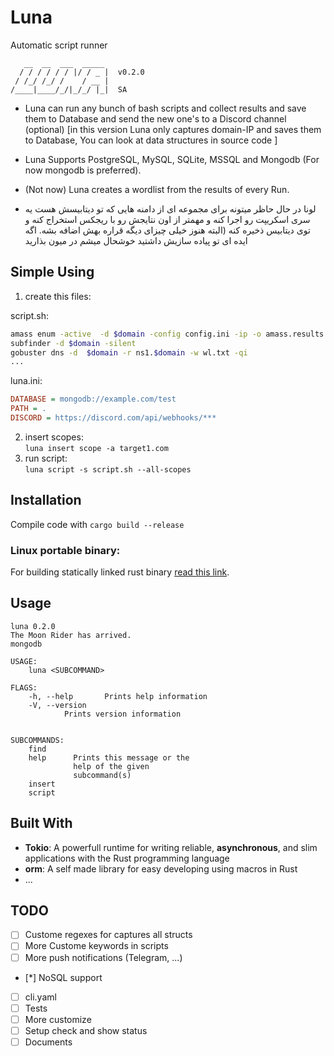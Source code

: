 
# Luna 
Automatic script runner

```
   __  __  ___  _____ 
  / / / / / / |/ / _ |  v0.2.0
 / /_/ /_/ /    / __ |        
/____|____/_/|_/_/ |_|  SA    

```
- Luna can run any bunch of bash scripts and collect results and save them to Database and send the new one's to a Discord channel (optional) [in this version Luna only captures domain-IP and saves them to Database, You can look at data structures in source code ]
- Luna Supports PostgreSQL, MySQL, SQLite, MSSQL and Mongodb (For now mongodb is preferred).
- (Not now) Luna creates a wordlist from the results of every Run.

- لونا در حال حاظر میتونه برای مجموعه ای از دامنه هایی که تو دیتابیسش هست یه سری اسکریپت رو اجرا کنه و مهمتر از اون نتایجش رو با ریجکس استخراج کنه و توی دیتابیس ذخیره کنه (البته هنوز خیلی چیزای دیگه قراره بهش اضافه بشه. اگه ایده ای تو پیاده سازیش داشتید خوشحال میشم در میون بذارید


## Simple Using

1. create this files:  

script.sh:
```bash
amass enum -active  -d $domain -config config.ini -ip -o amass.results -dir amass
subfinder -d $domain -silent
gobuster dns -d  $domain -r ns1.$domain -w wl.txt -qi
...
```
luna.ini:
```ini
DATABASE = mongodb://example.com/test
PATH = .
DISCORD = https://discord.com/api/webhooks/***
```
2. insert scopes:  
`luna insert scope -a target1.com`  
3. run script:  
`luna script -s script.sh --all-scopes `


## Installation   

Compile code with `cargo build --release`   

### Linux portable binary:
For building statically linked rust binary [read this link](https://blog.davidvassallo.me/2021/06/10/lessons-learned-building-statically-linked-rust-binaries-openssl/).



## Usage

```
luna 0.2.0
The Moon Rider has arrived.
mongodb

USAGE:
    luna <SUBCOMMAND>

FLAGS:
    -h, --help       Prints help information
    -V, --version
            Prints version information


SUBCOMMANDS:
    find      
    help      Prints this message or the
              help of the given
              subcommand(s)
    insert    
    script    
```
   

## Built With
- **Tokio**: A powerfull runtime for writing reliable, **asynchronous**, and slim applications with the Rust programming language
- **orm**: A self made library for easy developing using macros in Rust
- ...


## TODO
- [ ] Custome regexes for captures all structs
- [ ] More Custome keywords in scripts
- [ ] More push notifications (Telegram, ...)
- [*] NoSQL support
- [ ] cli.yaml
- [ ] Tests
- [ ] More customize
- [ ] Setup check and show status
- [ ] Documents
